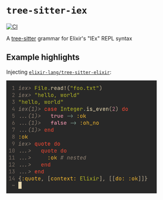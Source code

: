 # `tree-sitter-iex`

[![CI](https://github.com/the-mikedavis/tree-sitter-iex/actions/workflows/ci.yml/badge.svg)](https://github.com/the-mikedavis/tree-sitter-iex/actions/workflows/ci.yml)

A [tree-sitter](https://tree-sitter.github.io/tree-sitter/) grammar for Elixir's "IEx" REPL syntax

## Example highlights

Injecting [`elixir-lang/tree-sitter-elixir`](https://github.com/elixir-lang/tree-sitter-elixir):

<img src="docs/iex.png" width="400" />
